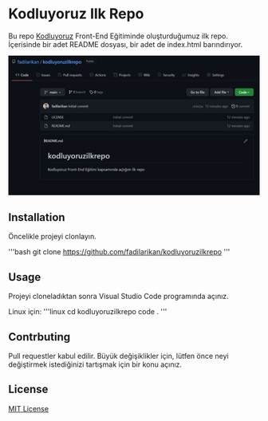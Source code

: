 # Kodluyoruz Ilk Repo

Bu repo [Kodluyoruz](https://www.kodluyoruz.org/) Front-End Eğitiminde oluşturduğumuz ilk repo. İçerisinde bir adet README dosyası, bir adet de index.html barındırıyor.

![kodluyoruzilkrepo](img.jpg)

## Installation

Öncelikle projeyi clonlayın.

'''bash
git clone https://github.com/fadilarikan/kodluyoruzilkrepo
'''

## Usage

Projeyi cloneladıktan sonra Visual Studio Code programında açınız.

Linux için:
'''linux
cd kodluyoruzilkrepo
code . 
'''

## Contrbuting
Pull requestler kabul edilir. Büyük değişiklikler için, lütfen önce neyi değiştirmek istediğinizi tartışmak için bir konu açınız.

## License
[MIT License](https://choosealicense.com/licenses/mit/)
